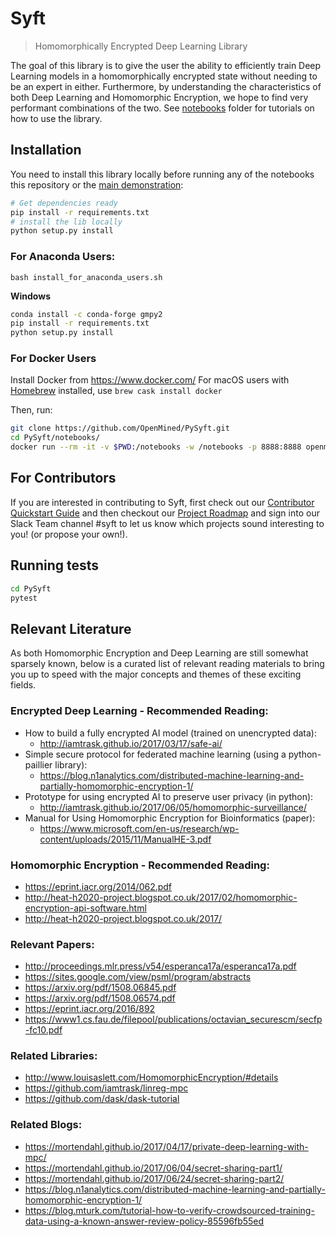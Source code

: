 # Syft

> Homomorphically Encrypted Deep Learning Library

The goal of this library is to give the user the ability to efficiently train Deep Learning models in a homomorphically encrypted state without needing to be an expert in either. Furthermore, by understanding the characteristics of both Deep Learning and Homomorphic Encryption, we hope to find very performant combinations of the two.  See [notebooks](./notebooks) folder for tutorials on how to use the library.

## Installation

You need to install this library locally before running any of the notebooks this repository or the [main demonstration](https://github.com/OpenMined/sonar):

```sh
# Get dependencies ready
pip install -r requirements.txt
# install the lib locally
python setup.py install
```

### For Anaconda Users:

```
bash install_for_anaconda_users.sh
```
**Windows**
```sh
conda install -c conda-forge gmpy2
pip install -r requirements.txt
python setup.py install
```

### For Docker Users

Install Docker from https://www.docker.com/
For macOS users with [Homebrew](https://brew.sh/) installed, use `brew cask install docker`

Then, run:

```sh
git clone https://github.com/OpenMined/PySyft.git
cd PySyft/notebooks/
docker run --rm -it -v $PWD:/notebooks -w /notebooks -p 8888:8888 openmined/pysyft jupyter notebook --ip=0.0.0.0 --allow-root
```

## For Contributors

If you are interested in contributing to Syft, first check out our [Contributor Quickstart Guide](https://github.com/OpenMined/Docs/blob/master/contributing/quickstart.md) and then checkout our [Project Roadmap](https://github.com/OpenMined/Syft/blob/master/ROADMAP.md) and sign into our Slack Team channel #syft to let us know which projects sound interesting to you! (or propose your own!).

## Running tests

```sh
cd PySyft
pytest
```

## Relevant Literature

As both Homomorphic Encryption and Deep Learning are still somewhat sparsely known, below is a curated list of relevant reading materials to bring you up to speed with the major concepts and themes of these exciting fields.

### Encrypted Deep Learning - Recommended Reading:
- How to build a fully encrypted AI model (trained on unencrypted data):  
  - http://iamtrask.github.io/2017/03/17/safe-ai/
- Simple secure protocol for federated machine learning (using a python-paillier library):  
  - https://blog.n1analytics.com/distributed-machine-learning-and-partially-homomorphic-encryption-1/
- Prototype for using encrypted AI to preserve user privacy (in python):  
  - http://iamtrask.github.io/2017/06/05/homomorphic-surveillance/
- Manual for Using Homomorphic Encryption for Bioinformatics (paper):  
  - https://www.microsoft.com/en-us/research/wp-content/uploads/2015/11/ManualHE-3.pdf

### Homomorphic Encryption - Recommended Reading:
- https://eprint.iacr.org/2014/062.pdf
- http://heat-h2020-project.blogspot.co.uk/2017/02/homomorphic-encryption-api-software.html
- http://heat-h2020-project.blogspot.co.uk/2017/

### Relevant Papers:
- http://proceedings.mlr.press/v54/esperanca17a/esperanca17a.pdf
- https://sites.google.com/view/psml/program/abstracts
- https://arxiv.org/pdf/1508.06845.pdf
- https://arxiv.org/pdf/1508.06574.pdf
- https://eprint.iacr.org/2016/892
- https://www1.cs.fau.de/filepool/publications/octavian_securescm/secfp-fc10.pdf

### Related Libraries:
- http://www.louisaslett.com/HomomorphicEncryption/#details
- https://github.com/iamtrask/linreg-mpc
- https://github.com/dask/dask-tutorial

### Related Blogs:
- https://mortendahl.github.io/2017/04/17/private-deep-learning-with-mpc/
- https://mortendahl.github.io/2017/06/04/secret-sharing-part1/
- https://mortendahl.github.io/2017/06/24/secret-sharing-part2/
- https://blog.n1analytics.com/distributed-machine-learning-and-partially-homomorphic-encryption-1/
- https://blog.mturk.com/tutorial-how-to-verify-crowdsourced-training-data-using-a-known-answer-review-policy-85596fb55ed
